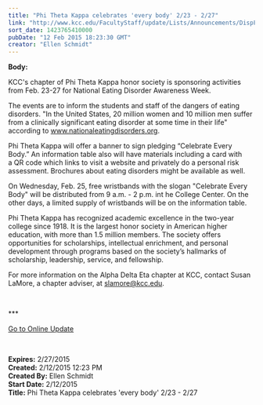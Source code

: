 ```yaml
---
title: "Phi Theta Kappa celebrates 'every body' 2/23 - 2/27"
link: "http://www.kcc.edu/FacultyStaff/update/Lists/Announcements/DispForm.aspx?ID=1816"
sort_date: 1423765410000
pubDate: "12 Feb 2015 18:23:30 GMT"
creator: "Ellen Schmidt"
---
```


<div><b>Body:</b> <div class="ExternalClassDBAA0907884C42089A48399CF1009EFF"><p>​KCC's chapter of Phi Theta Kappa honor society is sponsoring activities from Feb. 23-27 for National Eating Disorder Awareness Week.</p>
<p>The events are to inform the students and staff of the dangers of eating disorders. &quot;In the United States, 20 million women and 10 million men suffer from a clinically significant eating disorder at some time in their life&quot; according to <a href="http://www.nationaleatingdisorders.org/">www.nationaleatingdisorders.org</a>.</p>
<p>Phi Theta Kappa will offer a banner to sign pledging “Celebrate Every Body.” An information table also will have materials including a card with a QR code which links to visit a website and privately do a personal risk assessment. Brochures about eating disorders might be available as well.</p>
<p>On Wednesday, Feb. 25, free wristbands with the slogan &quot;Celebrate Every Body&quot; will be distributed from 9 a.m. - 2 p.m. int he College Center. On the other days, a limited supply of wristbands will be on the information table.</p>
<p>Phi Theta Kappa has recognized academic excellence in the two-year college since 1918. It is the largest honor society in American higher education, with more than 1.5 million members. The society offers opportunities for scholarships, intellectual enrichment, and personal development through programs based on the society’s hallmarks of scholarship, leadership, service, and fellowship. </p>
<p>For more information on the Alpha Delta Eta chapter at KCC, contact Susan LaMore, a chapter adviser, at <a href="mailto:slamore@kcc.edu">slamore@kcc.edu</a>.</p>
<p> </p>
<p>***</p>
<p><a href="/update">Go to Online Update</a></p>
<p><br /></p></div></div>
<div><b>Expires:</b> 2/27/2015</div>
<div><b>Created:</b> 2/12/2015 12:23 PM</div>
<div><b>Created By:</b> Ellen Schmidt</div>
<div><b>Start Date:</b> 2/12/2015</div>
<div><b>Title:</b> Phi Theta Kappa celebrates &#39;every body&#39; 2/23 - 2/27</div>
